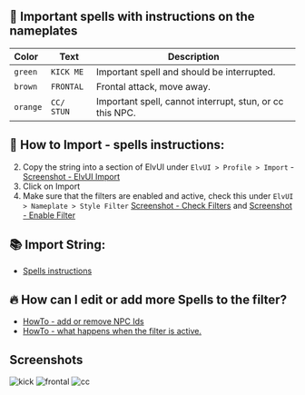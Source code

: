 ## 🌱 Important spells with instructions on the nameplates
| Color     | Text         | Description                                              |
| :-------- | ------------ | -------------------------------------------------------- |
| `green`   | `KICK ME`    | Important spell and should be interrupted.               |
| `brown`   | `FRONTAL`    | Frontal attack, move away.                               |
| `orange`  | `CC/ STUN`   | Important spell, cannot interrupt, stun, or cc this NPC. |

###

## 📄 How to Import - spells instructions:
2. Copy the string into a section of ElvUI under `ElvUI > Profile > Import` - [Screenshot - ElvUI Import](https://github.com/mBlinkii/MaUI-ElvUI-Profile-Strings/blob/main/Screenshots/elvui.png)
3. Click on Import
4. Make sure that the filters are enabled and active, check this under `ElvUI > Nameplate > Style Filter` [Screenshot - Check Filters](https://github.com/mBlinkii/MaUI-ElvUI-Profile-Strings/blob/main/Screenshots/filter%20list.png) and [Screenshot - Enable Filter](https://github.com/mBlinkii/MaUI-ElvUI-Profile-Strings/blob/main/Screenshots/filter%20enable.png)

###

## 📚 Import String:
- [Spells instructions](https://github.com/mBlinkii/MaUI-ElvUI-Profile-Strings/blob/main/M%2B%20Stuff/ElvUI%20-%20Nameplater%20Filter%20Important%20Spells.txt)

###

## 🔥 How can I edit or add more Spells to the filter?
- [HowTo - add or remove NPC Ids](https://github.com/mBlinkii/MaUI-ElvUI-Profile-Strings/blob/main/Screenshots/howto%20np%20filter%20id.png)
- [HowTo - what happens when the filter is active. ](https://github.com/mBlinkii/MaUI-ElvUI-Profile-Strings/blob/main/Screenshots/howto%20np%20filter%20action.png)

###

## Screenshots
![kick](https://github.com/mBlinkii/MaUI-ElvUI-Profile-Strings/blob/main/Screenshots/spell-kick.png)
![frontal](https://github.com/mBlinkii/MaUI-ElvUI-Profile-Strings/blob/main/Screenshots/spell-frontal.png)
![cc](https://github.com/mBlinkii/MaUI-ElvUI-Profile-Strings/blob/main/Screenshots/spell-cc.png)